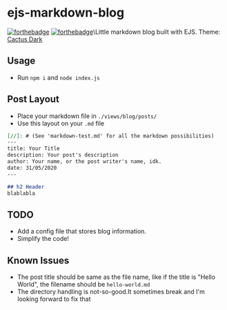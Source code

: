 # ejs-markdown-blog
[![forthebadge](https://forthebadge.com/images/badges/made-with-javascript.svg)](https://forthebadge.com)
[![forthebadge](https://forthebadge.com/images/badges/60-percent-of-the-time-works-every-time.svg)](https://forthebadge.com)\Little markdown blog built with EJS. Theme: [Cactus Dark](https://probberechts.github.io/hexo-theme-cactus/)

## Usage

- Run `npm i` and `node index.js`

## Post Layout

- Place your markdown file in `./views/blog/posts/`
- Use this layout on your `.md` file

```md
[//]: # (See 'markdown-test.md' for all the markdown possibilities)
---
title: Your Title
description: Your post's description
author: Your name, or the post writer's name, idk.
date: 31/05/2020
---

## h2 Header
blablabla
```

## TODO
* Add a config file that stores blog information.
* Simplify the code!

## Known Issues
* The post title should be same as the file name, like if the title is "Hello World", the filename should be `hello-world.md`
* The directory handling is not-so-good.It sometimes break and I'm looking forward to fix that
